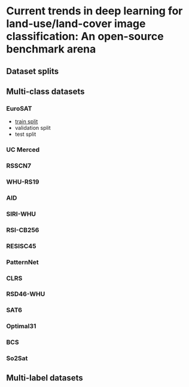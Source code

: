# Current trends in deep learning for land-use/land-cover image classification: An open-source benchmark arena
## Dataset splits

## Multi-class datasets
### EuroSAT
 - <a href="#">train split</a>
- validation split
- test split
### UC Merced
### RSSCN7
### WHU-RS19
### AID
### SIRI-WHU
### RSI-CB256
### RESISC45
### PatternNet
### CLRS
### RSD46-WHU
### SAT6
### Optimal31
### BCS
### So2Sat

## Multi-label datasets

